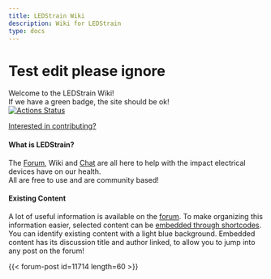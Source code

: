 ```yaml
---
title: LEDStrain Wiki
description: Wiki for LEDStrain
type: docs
---
```

# Test edit please ignore

Welcome to the LEDStrain Wiki!\
If we have a green badge, the site should be ok!\
[![Actions Status](https://github.com/ledstrain/wiki.ledstrain.org/workflows/github-pages/badge.svg)](https://github.com/ledstrain/wiki.ledstrain.org)

[Interested in contributing?](wiki#contributing)  

#### What is LEDStrain?

The [Forum](https://ledstrain.org/), Wiki and  [Chat](https://ledstrain.zulipchat.com/) are all here to help with the impact  electrical devices have on our health.\
All are free to use and are community based!  

#### Existing Content

A lot of useful information is available on the [forum](https://ledstrain.org).  To make organizing this information easier, selected content can be [embedded through shortcodes](wiki#forum-post-embed).\
You can identify existing content with a light blue background. Embedded content has  its discussion title and author linked, to allow you to jump into any post on the forum!  

{{< forum-post id=11714 length=60 >}}
